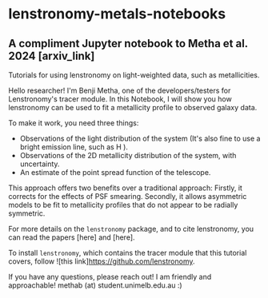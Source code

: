 # lenstronomy-metals-notebooks
## A compliment Jupyter notebook to Metha et al. 2024 [arxiv_link]
Tutorials for using lenstronomy on light-weighted data, such as metallicities. 

Hello researcher! I'm Benji Metha, one of the developers/testers for Lenstronomy's tracer module. In this Notebook, I will show you how lenstronomy can be used to fit a metallicity profile to observed galaxy data.

To make it work, you need three things:

* Observations of the light distribution of the system (It's also fine to use a bright emission line, such as H
).
* Observations of the 2D metallicity distribution of the system, with uncertainty.
* An estimate of the point spread function of the telescope.

This approach offers two benefits over a traditional approach: Firstly, it corrects for the effects of PSF smearing. Secondly, it allows asymmetric models to be fit to metallicity profiles that do not appear to be radially symmetric.

For more details on the `lenstronomy` package, and to cite lenstronomy, you can read the papers [here] and [here].

To install `lenstronomy`, which contains the tracer module that this tutorial covers, follow ![this link]<https://github.com/lenstronomy>.

If you have any questions, please reach out! I am friendly and approachable!
methab (at) student.unimelb.edu.au 
:) 
